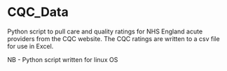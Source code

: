# CQC_Data
Python script to pull care and quality ratings for NHS England acute providers from the CQC website.
The CQC ratings are written to a csv file for use in Excel.

NB - Python script written for linux OS

